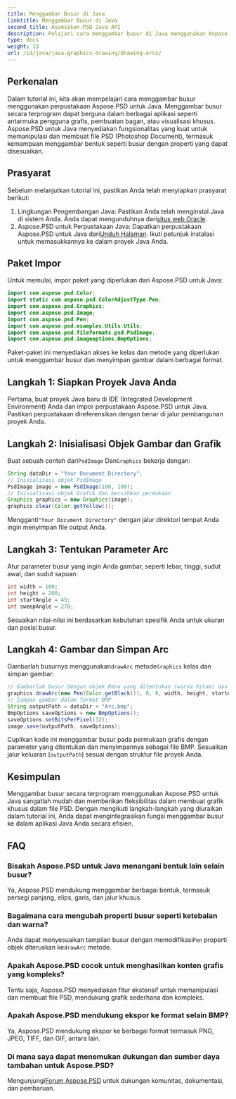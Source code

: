 ```yaml
---
title: Menggambar Busur di Java
linktitle: Menggambar Busur di Java
second_title: Asumsikan.PSD Java API
description: Pelajari cara menggambar busur di Java menggunakan Aspose.PSD untuk Java. Tutorial langkah demi langkah dengan contoh kode untuk aplikasi grafis.
type: docs
weight: 13
url: /id/java/java-graphics-drawing/drawing-arcs/
---
```

## Perkenalan
Dalam tutorial ini, kita akan mempelajari cara menggambar busur menggunakan perpustakaan Aspose.PSD untuk Java. Menggambar busur secara terprogram dapat berguna dalam berbagai aplikasi seperti antarmuka pengguna grafis, pembuatan bagan, atau visualisasi khusus. Aspose.PSD untuk Java menyediakan fungsionalitas yang kuat untuk memanipulasi dan membuat file PSD (Photoshop Document), termasuk kemampuan menggambar bentuk seperti busur dengan properti yang dapat disesuaikan.
## Prasyarat
Sebelum melanjutkan tutorial ini, pastikan Anda telah menyiapkan prasyarat berikut:
1.  Lingkungan Pengembangan Java: Pastikan Anda telah menginstal Java di sistem Anda. Anda dapat mengunduhnya dari[situs web Oracle](https://www.oracle.com/java/).
2.  Aspose.PSD untuk Perpustakaan Java: Dapatkan perpustakaan Aspose.PSD untuk Java dari[Unduh Halaman](https://releases.aspose.com/psd/java/). Ikuti petunjuk instalasi untuk memasukkannya ke dalam proyek Java Anda.
## Paket Impor
Untuk memulai, impor paket yang diperlukan dari Aspose.PSD untuk Java:
```java
import com.aspose.psd.Color;
import static com.aspose.psd.ColorAdjustType.Pen;
import com.aspose.psd.Graphics;
import com.aspose.psd.Image;
import com.aspose.psd.Pen;
import com.aspose.psd.examples.Utils.Utils;
import com.aspose.psd.fileformats.psd.PsdImage;
import com.aspose.psd.imageoptions.BmpOptions;
```
Paket-paket ini menyediakan akses ke kelas dan metode yang diperlukan untuk menggambar busur dan menyimpan gambar dalam berbagai format.
## Langkah 1: Siapkan Proyek Java Anda
Pertama, buat proyek Java baru di IDE (Integrated Development Environment) Anda dan impor perpustakaan Aspose.PSD untuk Java. Pastikan perpustakaan direferensikan dengan benar di jalur pembangunan proyek Anda.
## Langkah 2: Inisialisasi Objek Gambar dan Grafik
 Buat sebuah contoh dari`PsdImage` Dan`Graphics` bekerja dengan:
```java
String dataDir = "Your Document Directory";
// Inisialisasi objek PsdImage
PsdImage image = new PsdImage(100, 100);
// Inisialisasi objek Grafik dan bersihkan permukaan
Graphics graphics = new Graphics(image);
graphics.clear(Color.getYellow());
```
 Mengganti`"Your Document Directory"` dengan jalur direktori tempat Anda ingin menyimpan file output Anda.
## Langkah 3: Tentukan Parameter Arc
Atur parameter busur yang ingin Anda gambar, seperti lebar, tinggi, sudut awal, dan sudut sapuan:
```java
int width = 100;
int height = 200;
int startAngle = 45;
int sweepAngle = 270;
```
Sesuaikan nilai-nilai ini berdasarkan kebutuhan spesifik Anda untuk ukuran dan posisi busur.
## Langkah 4: Gambar dan Simpan Arc
 Gambarlah busurnya menggunakan`drawArc` metode`Graphics` kelas dan simpan gambar:
```java
// Gambarlah busur dengan objek Pena yang ditentukan (warna hitam) dan parameternya
graphics.drawArc(new Pen(Color.getBlack()), 0, 0, width, height, startAngle, sweepAngle);
// Simpan gambar dalam format BMP
String outputPath = dataDir + "Arc.bmp";
BmpOptions saveOptions = new BmpOptions();
saveOptions.setBitsPerPixel(32);
image.save(outputPath, saveOptions);
```
Cuplikan kode ini menggambar busur pada permukaan grafis dengan parameter yang ditentukan dan menyimpannya sebagai file BMP. Sesuaikan jalur keluaran (`outputPath`) sesuai dengan struktur file proyek Anda.

## Kesimpulan
Menggambar busur secara terprogram menggunakan Aspose.PSD untuk Java sangatlah mudah dan memberikan fleksibilitas dalam membuat grafik khusus dalam file PSD. Dengan mengikuti langkah-langkah yang diuraikan dalam tutorial ini, Anda dapat mengintegrasikan fungsi menggambar busur ke dalam aplikasi Java Anda secara efisien.

## FAQ
### Bisakah Aspose.PSD untuk Java menangani bentuk lain selain busur?
Ya, Aspose.PSD mendukung menggambar berbagai bentuk, termasuk persegi panjang, elips, garis, dan jalur khusus.
### Bagaimana cara mengubah properti busur seperti ketebalan dan warna?
 Anda dapat menyesuaikan tampilan busur dengan memodifikasi`Pen` properti objek diteruskan ke`drawArc` metode.
### Apakah Aspose.PSD cocok untuk menghasilkan konten grafis yang kompleks?
Tentu saja, Aspose.PSD menyediakan fitur ekstensif untuk memanipulasi dan membuat file PSD, mendukung grafik sederhana dan kompleks.
### Apakah Aspose.PSD mendukung ekspor ke format selain BMP?
Ya, Aspose.PSD mendukung ekspor ke berbagai format termasuk PNG, JPEG, TIFF, dan GIF, antara lain.
### Di mana saya dapat menemukan dukungan dan sumber daya tambahan untuk Aspose.PSD?
 Mengunjungi[Forum Aspose.PSD](https://forum.aspose.com/c/psd/34) untuk dukungan komunitas, dokumentasi, dan pembaruan.